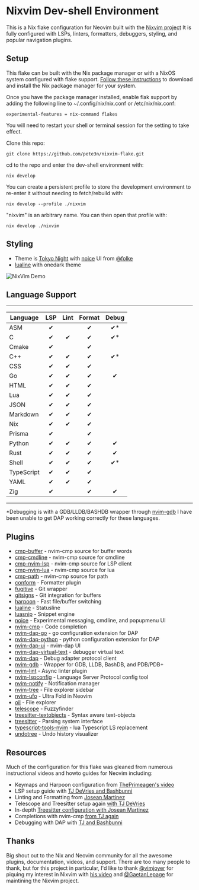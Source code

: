 # Nixvim Dev-shell Environment

This is a Nix flake configuration for Neovim built with the [Nixvim project](https://github.com/nix-community/nixvim)
It is fully configured with LSPs, linters, formatters, debuggers, styling, and
popular navigation plugins. 

## Setup
This flake can be built with the Nix package manager or with a NixOS system
configured with flake support. [Follow these instructions](https://nixos.org/download#download-nix)
 to download and install the Nix package manager for your system. 

Once you have the package manager installed, enable flak support by adding 
the following line to ~/.config/nix/nix.conf or /etc/nix/nix.conf: 
```
experimental-features = nix-command flakes
```
You will need to restart your shell or terminal session for the setting to take effect.

Clone this repo:
```
git clone https://github.com/pete3n/nixvim-flake.git
```

cd to the repo and enter the dev-shell environment with:
```
nix develop
```

You can create a persistent profile to store the development environment to 
re-enter it without needing to fetch/rebuild with:
```
nix develop --profile ./nixvim 
```
"nixvim" is an arbitrary name. You can then open that profile with:
```
nix develop ./nixvim 
```

## Styling
- Theme is [Tokyo Night](https://github.com/folke/tokyonight.nvim) with 
[noice](https://github.com/folke/noice.nvim) UI from [@folke](https://github.com/folke)
- [lualine](https://github.com/nvim-lualine/lualine.nvim) with onedark theme

![NixVim Demo](nixvim.gif)

## Language Support
____________________________________________
| Language   | LSP | Lint | Format | Debug |
|------------|:---:|:----:|:------:|:-----:|
| ASM        |  ✔  |      |   ✔    |  ✔*   |
| C          |  ✔  |  ✔   |   ✔    |  ✔*   |
| Cmake      |  ✔  |      |   ✔    |       |
| C++        |  ✔  |  ✔   |   ✔    |  ✔*   |
| CSS        |  ✔  |  ✔   |   ✔    |       |
| Go         |  ✔  |  ✔   |   ✔    |  ✔    |
| HTML       |  ✔  |  ✔   |   ✔    |       |
| Lua        |  ✔  |  ✔   |   ✔    |       |
| JSON       |  ✔  |  ✔   |   ✔    |       |
| Markdown   |  ✔  |  ✔   |   ✔    |       |
| Nix        |  ✔  |  ✔   |   ✔    |       |
| Prisma     |  ✔  |      |   ✔    |       |
| Python     |  ✔  |  ✔   |   ✔    |  ✔    |
| Rust       |  ✔  |  ✔   |   ✔    |  ✔    |
| Shell      |  ✔  |  ✔   |   ✔    |  ✔*   |
| TypeScript |  ✔  |  ✔   |   ✔    |       |
| YAML       |  ✔  |  ✔   |   ✔    |       |
| Zig        |  ✔  |      |   ✔    |  ✔    |
--------------------------------------------
*Debugging is with a GDB/LLDB/BASHDB wrapper through [nvim-gdb](https://github.com/sakhnik/nvim-gdb)
I have been unable to get DAP working correctly for these languages.

## Plugins
- [cmp-buffer](https://github.com/hrsh7th/cmp-buffer) - nvim-cmp source for buffer words
- [cmp-cmdline](https://github.com/hrsh7th/cmp-cmdline) - nvim-cmp source for cmdline
- [cmp-nvim-lsp](https://github.com/hrsh7th/cmp-nvim-lsp) - nvim-cmp source for LSP client
- [cmp-nvim-lua](https://github.com/hrsh7th/cmp-nvim-lua) - nvim-cmp source for lua
- [cmp-path](https://github.com/hrsh7th/cmp-path) - nvim-cmp source for path
- [conform](https://github.com/stevearc/conform.nvim) - Formatter plugin
- [fugitive](https://github.com/tpope/vim-fugitive) - Git wrapper
- [gitsigns](https://github.com/lewis6991/gitsigns.nvim) - Git integration for buffers
- [harpoon](https://github.com/ThePrimeagen/harpoon) - Fast file/buffer switching
- [lualine](https://github.com/nvim-lualine/lualine.nvim) - Statusline
- [luasnip](https://github.com/L3MON4D3/LuaSnip) - Snippet engine
- [noice](https://github.com/folke/noice.nvim) - Experimental messaging, cmdline, and popupmenu UI
- [nvim-cmp](https://github.com/hrsh7th/nvim-cmp) - Code completion
- [nvim-dap-go](https://github.com/leoluz/nvim-dap-go) - go configuration extension for DAP
- [nvim-dap-python](https://github.com/mfussenegger/nvim-dap-python) - python configuration extension for DAP
- [nvim-dap-ui](https://github.com/rcarriga/nvim-dap-ui) - nvim-dap UI
- [nvim-dap-virtual-text](https://github.com/theHamsta/nvim-dap-virtual-text) - debugger virtual text
- [nvim-dap](https://github.com/mfussenegger/nvim-dap) - Debug adapter protocol client
- [nvim-gdb](https://github.com/sakhnik/nvim-gdb) - Wrapper for GDB, LLDB, BashDB, and PDB/PDB+
- [nvim-lint](https://github.com/mfussenegger/nvim-lint) - Async linter plugin
- [nvim-lspconfig](https://github.com/neovim/nvim-lspconfig) - Language Server Protocol config tool
- [nvim-notify](https://github.com/rcarriga/nvim-notify) - Notification manager
- [nvim-tree](https://github.com/nvim-tree/nvim-tree.lua) - File explorer sidebar
- [nvim-ufo](https://github.com/kevinhwang91/nvim-ufo) - Ultra Fold in Neovim
- [oil](https://github.com/stevearc/oil.nvim) - File explorer
- [telescope](https://github.com/nvim-telescope/telescope.nvim) - Fuzzyfinder
- [treesitter-textobjects](https://github.com/nvim-treesitter/nvim-treesitter-textobjects) - Syntax aware text-objects
- [treesitter](https://github.com/nvim-treesitter/nvim-treesitter?tab=readme-ov-file) - Parsing system interface
- [typescript-tools-nvim](https://github.com/pmizio/typescript-tools.nvim) - lua Typescript LS replacement
- [undotree](https://github.com/mbbill/undotree) - Undo history visualizer

## Resources
Much of the configuration for this flake was gleaned from numerous instructional
videos and howto guides for Neovim including:

- Keymaps and Harpoon configuration from [ThePrimeagen's video](https://www.youtube.com/watch?v=w7i4amO_zaE)
- LSP setup guide with [TJ DeVries and Bashbunni](https://youtu.be/puWgHa7k3SY?list=PL3PYGQRVAjrMxP5HK45CTnR7Yv-QYR1Qp)
- Linting and Formatting from [Josean Martinez](https://youtu.be/ybUE4D80XSk)
- Telescope and Treesitter setup again [with TJ DeVries](https://youtu.be/stqUbv-5u2s)
- In-depth [Treesitter configuration with Josean Martinez](https://www.youtube.com/watch?v=CEMPq_r8UYQ&list=LL&index=1&t=40s)
- Completions with nvim-cmp [from TJ again](https://youtu.be/_DnmphIwnjo)
- Debugging with DAP with [TJ and Bashbunni](https://youtu.be/0moS8UHupGc)

## Thanks
Big shout out to the Nix and Neovim community for all the awesome plugins, documentation,
videos, and support. There are too many people to thank, but for this project in
particular, I'd like to thank [@vimjoyer](https://github.com/vimjoyer) for piquing 
my interest in Nixvim with [his video](https://youtu.be/b641h63lqy0) and [@GaetanLepage](https://github.com/GaetanLepage) 
for maintining the Nixvim project. 
